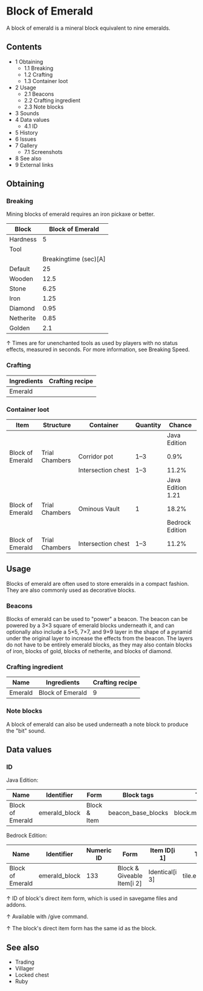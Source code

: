 # Block of Emerald
A block of emerald is a mineral block equivalent to nine emeralds.

## Contents
- 1 Obtaining
	- 1.1 Breaking
	- 1.2 Crafting
	- 1.3 Container loot
- 2 Usage
	- 2.1 Beacons
	- 2.2 Crafting ingredient
	- 2.3 Note blocks
- 3 Sounds
- 4 Data values
	- 4.1 ID
- 5 History
- 6 Issues
- 7 Gallery
	- 7.1 Screenshots
- 8 See also
- 9 External links

## Obtaining
### Breaking
Mining blocks of emerald requires an iron pickaxe or better.

| Block     | Block of Emerald      |
|-----------|-----------------------|
| Hardness  | 5                     |
| Tool      |                       |
|           | Breakingtime (sec)[A] |
| Default   | 25                    |
| Wooden    | 12.5                  |
| Stone     | 6.25                  |
| Iron      | 1.25                  |
| Diamond   | 0.95                  |
| Netherite | 0.85                  |
| Golden    | 2.1                   |


↑ Times are for unenchanted tools as used by players with no status effects, measured in seconds. For more information, see Breaking Speed.


### Crafting
| Ingredients | Crafting recipe |
|-------------|-----------------|
| Emerald     |                 |

### Container loot
| Item             | Structure      | Container          | Quantity | Chance            |
|------------------|----------------|--------------------|----------|-------------------|
|                  |                |                    |          | Java Edition      |
| Block of Emerald | Trial Chambers | Corridor pot       | 1–3      | 0.9%              |
|                  |                | Intersection chest | 1–3      | 11.2%             |
|                  |                |                    |          | Java Edition 1.21 |
| Block of Emerald | Trial Chambers | Ominous Vault      | 1        | 18.2%             |
|                  |                |                    |          | Bedrock Edition   |
| Block of Emerald | Trial Chambers | Intersection chest | 1–3      | 11.2%             |

## Usage
Blocks of emerald are often used to store emeralds in a compact fashion. They are also commonly used as decorative blocks.

### Beacons
Blocks of emerald can be used to "power" a beacon. The beacon can be powered by a 3×3 square of emerald blocks underneath it, and can optionally also include a 5×5, 7×7, and 9×9 layer in the shape of a pyramid under the original layer to increase the effects from the beacon. The layers do not have to be entirely emerald blocks, as they may also contain blocks of iron, blocks of gold, blocks of netherite, and blocks of diamond.

### Crafting ingredient
| Name    | Ingredients      | Crafting recipe |
|---------|------------------|-----------------|
| Emerald | Block of Emerald | 9               |

### Note blocks
A block of emerald can also be used underneath a note block to produce the "bit" sound.

## Data values
### ID
Java Edition:

| Name             | Identifier    | Form         | Block tags         | Translation key               |
|------------------|---------------|--------------|--------------------|-------------------------------|
| Block of Emerald | emerald_block | Block & Item | beacon_base_blocks | block.minecraft.emerald_block |

Bedrock Edition:

| Name             | Identifier    | Numeric ID | Form                       | Item ID[i 1]   | Translation key         |
|------------------|---------------|------------|----------------------------|----------------|-------------------------|
| Block of Emerald | emerald_block | 133        | Block & Giveable Item[i 2] | Identical[i 3] | tile.emerald_block.name |


↑ ID of block's direct item form, which is used in savegame files and addons.

↑ Available with /give command.

↑ The block's direct item form has the same id as the block.


## See also
- Trading
- Villager
- Locked chest
- Ruby


